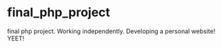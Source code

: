 # final_php_project
final php project. Working independently. Developing a personal website! YEET! 
